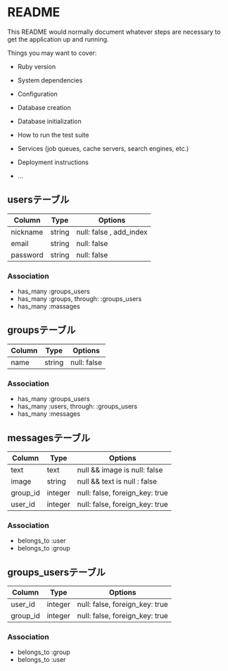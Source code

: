 # README

This README would normally document whatever steps are necessary to get the
application up and running.

Things you may want to cover:

* Ruby version

* System dependencies

* Configuration

* Database creation

* Database initialization

* How to run the test suite

* Services (job queues, cache servers, search engines, etc.)

* Deployment instructions

* ...

## usersテーブル

|Column   |Type   |Options                |
|---------|-------|-----------------------|
|nickname |string |null: false , add_index|
|email    |string |null: false            |
|password |string |null: false            |

### Association
- has_many :groups_users
- has_many :groups,  through:  :groups_users
- has_many :massages


## groupsテーブル

|Column   |Type   |Options                       |
|---------|-------|------------------------------|
|name     |string |null: false                   |

### Association
- has_many :groups_users
- has_many :users,  through:  :groups_users
- has_many :messages


## messagesテーブル

|Column   |Type   |Options                         |
|---------|-------|--------------------------------|
|text     |text   |null && image is null: false    |
|image    |string |null && text is null : false    |
|group_id |integer|null: false, foreign_key: true  |
|user_id  |integer|null: false, foreign_key: true  |

### Association
- belongs_to :user
- belongs_to :group


## groups_usersテーブル

|Column   |Type   |Options                       |
|---------|-------|------------------------------|
|user_id  |integer|null: false, foreign_key: true|
|group_id |integer|null: false, foreign_key: true|

### Association
- belongs_to :group
- belongs_to :user